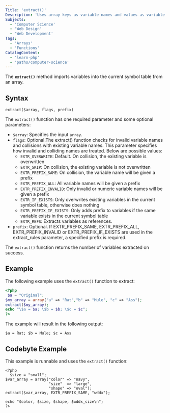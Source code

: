 ```yaml
---
Title: 'extract()'
Description: 'Uses array keys as variable names and values as variable values and for each element creates a variable in the current symbol table.'
Subjects:
  - 'Computer Science'
  - 'Web Design'
  - 'Web Development'
Tags:
  - 'Arrays'
  - 'Functions'
CatalogContent:
  - 'learn-php'
  - 'paths/computer-science'
---
```


The **`extract()`** method imports variables into the current symbol table from an array.

## Syntax

```pseudo
extract($array, flags, prefix)
```

The `extract()` function has one required parameter and some optional parameters:

- `$array`: Specifies the input `array`.
- `flags`: Optional.The extract() function checks for invalid variable names and collisions with existing variable names. This parameter specifies how invalid and colliding names are treated. Below are possible values:
    - `EXTR_OVERWRITE`: Default. On collision, the existing variable is overwritten
    - `EXTR_SKIP`: On collision, the existing variable is not overwritten
    - `EXTR_PREFIX_SAME`: On collision, the variable name will be given a prefix
    - `EXTR_PREFIX_ALL`: All variable names will be given a prefix
    - `EXTR_PREFIX_INVALID`: Only invalid or numeric variable names will be given a prefix
    - `EXTR_IF_EXISTS`: Only overwrites existing variables in the current symbol table, otherwise does nothing
    - `EXTR_PREFIX_IF_EXISTS`: Only adds prefix to variables if the same variable exists in the current symbol table
    - `EXTR_REFS`: Extracts variables as references.
- `prefix`: Optional. If EXTR_PREFIX_SAME, EXTR_PREFIX_ALL, EXTR_PREFIX_INVALID or EXTR_PREFIX_IF_EXISTS are used in the extract_rules parameter, a specified prefix is required.


The `extract()` function returns the number of variables extracted on success.

## Example

The following example uses the `extract()` function to extract:

```php
<?php
 $a = "Original";
$my_array = array("a" => "Rat","b" => "Mule", "c" => "Ass");
extract($my_array);
echo "\$a = $a; \$b = $b; \$c = $c";
?>
```

The example will result in the following output:

```shell
$a = Rat; $b = Mule; $c = Ass
```

## Codebyte Example

This example is runnable and uses the `extract()` function:

```codebyte/php
<?php
  $size = "small";
$var_array = array("color" => "navy",
                   "size"  => "large",
                   "shape" => "oval");
extract($var_array, EXTR_PREFIX_SAME, "wddx");

echo "$color, $size, $shape, $wddx_size\n";
?>
```
